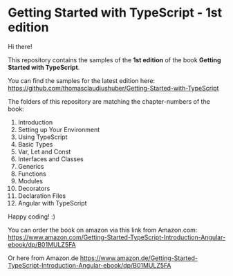 # Getting Started with TypeScript - 1st edition

Hi there! 

This repository contains the samples of the **1st edition** of the book **Getting Started with TypeScript**. 

You can find the samples for the latest edition here:
https://github.com/thomasclaudiushuber/Getting-Started-with-TypeScript


The folders of this repository are matching the chapter-numbers of the book:

1. Introduction
2. Setting up Your Environment
3. Using TypeScript
4. Basic Types
5. Var, Let and Const
6. Interfaces and Classes
7. Generics
8. Functions
9. Modules
10. Decorators
11. Declaration Files
12. Angular with TypeScript

Happy coding! :)

You can order the book on amazon via this link from Amazon.com:
https://www.amazon.com/Getting-Started-TypeScript-Introduction-Angular-ebook/dp/B01MULZ5FA

Or here from Amazon.de
https://www.amazon.de/Getting-Started-TypeScript-Introduction-Angular-ebook/dp/B01MULZ5FA
